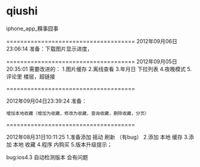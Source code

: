 qiushi
======

iphone_app_糗事囧事

=====================================
2012年09月06日23:06:14
准备：下载图片显示进度，


=====================================
2012年09月05日20:35:01
需要改进的：
1.图片缓存
2.离线查看
3.年月日 下拉列表
4.夜晚模式
5.评论里 楼层，超链接

=====================================

2012年09月04日23:39:24
准备：
    
    增加本地收藏（增加为收藏，修改为收藏，查询收藏，删除收藏，分页）


=====================================

2012年08月31日10:11:25
1.准备添加 摇动 刷新 （有bug）
2.添加 本地 缓存
3.添加 本地 收藏
4.程序 内购买
5.版本升级提示；


bug:ios4.3 自动检测版本 会有问题